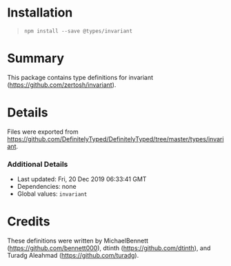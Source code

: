 # Installation
> `npm install --save @types/invariant`

# Summary
This package contains type definitions for invariant (https://github.com/zertosh/invariant).

# Details
Files were exported from https://github.com/DefinitelyTyped/DefinitelyTyped/tree/master/types/invariant.

### Additional Details
 * Last updated: Fri, 20 Dec 2019 06:33:41 GMT
 * Dependencies: none
 * Global values: `invariant`

# Credits
These definitions were written by MichaelBennett (https://github.com/bennett000), dtinth (https://github.com/dtinth), and Turadg Aleahmad (https://github.com/turadg).
